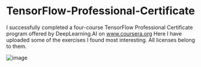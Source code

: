 # TensorFlow-Professional-Certificate
I successfully completed a four-course TensorFlow Professional Certificate program offered by DeepLearning.AI on www.coursera.org
Here I have uploaded some of the exercises I found most interesting. All licenses belong to them.

![image](https://user-images.githubusercontent.com/98148664/151384940-54f86681-b69c-47b3-a589-0b2150c5918b.png)
